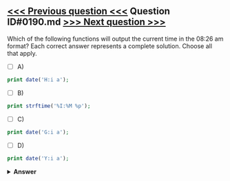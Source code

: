 [<<< Previous question <<<](0189.md)   Question ID#0190.md   [>>> Next question >>>](0191.md)
---

Which of the following functions will output the current time in the 08:26 am format? Each correct answer represents a complete solution. Choose all that apply.

- [ ] A)
```php
print date('H:i a');
```

- [ ] B)
```php
print strftime('%I:%M %p');
```

- [ ] C)
```php
print date('G:i a');
```

- [ ] D)
```php
print date('Y:i a');
```


<details><summary><b>Answer</b></summary>
<p>
  Answer: <strong>A, B</strong>
</p>
</details>

